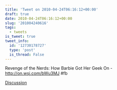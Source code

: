 ```yaml
---
title: 'Tweet on 2010-04-24T06:16:12+00:00'
draft: true
date: 2010-04-24T06:16:12+00:00
slug: '201004240616'
tags:
  - tweets
is_tweet: true
tweet_info:
  id: '12730178727'
  type: 'post'
  is_thread: False
---
```




Revenge of the Nerds: How Barbie Got Her Geek On - http://on.wsj.com/bWu3MJ #fb

[Discussion](https://x.com/sytelus/status/12730178727)
